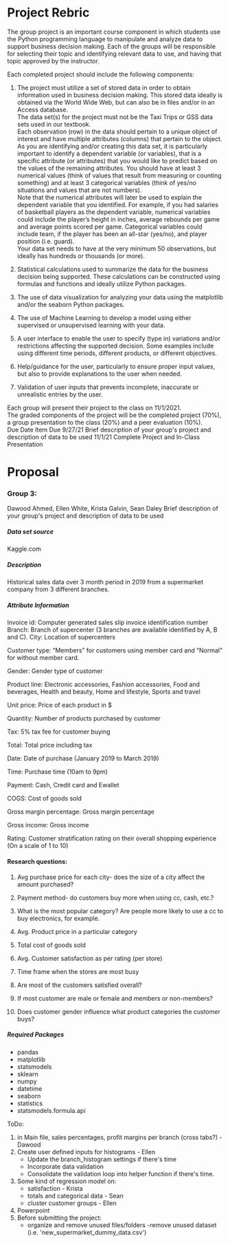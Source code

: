 # Project Rebric

The group project is an important course component in which students use the Python programming language to manipulate and analyze data to support business decision making. Each of the groups will be responsible for selecting their topic and identifying relevant data to use, and having that topic approved by the instructor.  

Each completed project should include the following components: 

1. The project must utilize a set of stored data in order to obtain information used in business decision making. 
     This stored data ideally is obtained via the World Wide Web, but can also be in files and/or in an Access database.  
     The data set(s) for the project must not be the Taxi Trips or GSS data sets used in our textbook.  
     Each observation (row) in the data should pertain to a unique object of interest and have multiple attributes (columns) that pertain to the object.
     As you are identifying and/or creating this data set, it is particularly important to identify a dependent variable (or variables), that is a specific attribute (or attributes) that you would like to predict based on the values of the remaining attributes. 
     You should have at least 3 numerical values (think of values that result from measuring or counting something) 
     and at least 3 categorical variables (think of yes/no situations and values that are not numbers).  
     Note that the numerical attributes will later be used to explain the dependent variable that you identified.  For example, if you had salaries of basketball players as the dependent variable, numerical variables could include the player’s height in inches, average rebounds per game and average points scored per game.  Categorical variables could include team, if the player has been an all-star (yes/no), and player position (i.e. guard).  
     Your data set needs to have at the very minimum 50 observations, but ideally has hundreds or thousands (or more). 

2. Statistical calculations used to summarize the data for the business decision being supported.  These calculations can be constructed using formulas and functions and ideally utilize Python packages.

3. The use of data visualization for analyzing your data using the matplotlib and/or the seaborn Python packages.

4. The use of Machine Learning to develop a model using either supervised or unsupervised learning with your data.  

5. A user interface to enable the user to specify (type in) variations and/or restrictions affecting the supported decision.  Some examples include using different time periods, different products, or different objectives.   

6. Help/guidance for the user, particularly to ensure proper input values, but also to provide explanations to the user when needed. 

7. Validation of user inputs that prevents incomplete, inaccurate or unrealistic entries by the user.  


Each group will present their project to the class on 11/1/2021.  
The graded components of the project will be the completed project (70%), a group presentation to the class (20%) and a peer evaluation (10%).  
Due Date Item Due 9/27/21 Brief description of your group's project and description of data to be used 11/1/21 Complete Project and In-Class Presentation 


# Proposal 
### Group 3: 
Dawood Ahmed, Ellen White, Krista Galvin, Sean Daley
Brief description of your group's project and description of data to be used

##### Data set source
Kaggle.com

##### Description
Historical sales data over 3 month period in 2019 from a supermarket company from 3 different branches. 

##### Attribute Information
Invoice id: Computer generated sales slip invoice identification number
Branch: Branch of supercenter (3 branches are available identified by A, B and C).
City: Location of supercenters

Customer type: “Members” for customers using member card and “Normal” for without member card.

Gender: Gender type of customer

Product line: Electronic accessories, Fashion accessories, Food and beverages, Health and beauty, Home and lifestyle, Sports and travel

Unit price: Price of each product in $

Quantity: Number of products purchased by customer

Tax: 5% tax fee for customer buying

Total: Total price including tax

Date: Date of purchase (January 2019 to March 2019)

Time: Purchase time (10am to 9pm)

Payment: Cash, Credit card and Ewallet

COGS: Cost of goods sold

Gross margin percentage: Gross margin percentage

Gross income: Gross income

Rating: Customer stratification rating on their overall shopping experience (On a scale of 1 to 10)

#### Research questions:
1.	Avg purchase price for each city- does the size of a city affect the amount purchased?

2.	Payment method- do customers buy more when using cc, cash, etc.?

3.	What is the most popular category?  Are people more likely to use a cc to buy electronics, for example.

4.	Avg. Product price in a particular category

5.	Total cost of goods sold

6.	Avg. Customer satisfaction as per rating (per store)

7.	Time frame when the stores are most busy

8.	Are most of the customers satisfied overall?

9.	If most customer are male or female and members or non-members?

10.	Does customer gender influence what product categories the customer buys?


##### Required Packages

- pandas
- matplotlib
- statsmodels
- sklearn
- numpy
- datetime
- seaborn
- statistics
- statsmodels.formula.api

ToDo: 
1. in Main file, sales percentages, profit margins per branch  (cross tabs?) - Dawood
2. Create user defined inputs for histograms - Ellen
     - Update the branch_histogram settings if there's time
     - Incorporate data validation
     - Consolidate the validation loop into helper function if there's time. 
3. Some kind of regression model on:
     - satisfaction  - Krista
     - totals and categorical data - Sean 
     - cluster customer groups - Ellen
4. Powerpoint
5. Before submitting the project:
     - organize and remove unused files/folders
     -remove unused dataset (i.e. 'new_supermarket_dummy_data.csv')